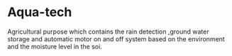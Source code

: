 # Aqua-tech
Agricultural purpose which contains the rain detection ,ground water storage and automatic motor on and off system based on the environment and the moisture level in the soi.
